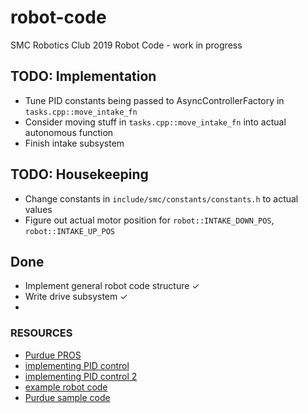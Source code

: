# robot-code
SMC Robotics Club 2019 Robot Code - work in progress

## TODO: Implementation
* Tune PID constants being passed to AsyncControllerFactory in `tasks.cpp::move_intake_fn`
* Consider moving stuff in `tasks.cpp::move_intake_fn` into actual autonomous function
* Finish intake subsystem

## TODO: Housekeeping
* Change constants in `include/smc/constants/constants.h` to actual values
* Figure out actual motor position for `robot::INTAKE_DOWN_POS`, `robot::INTAKE_UP_POS`

## Done
* Implement general robot code structure ✓
* Write drive subsystem ✓
* 

### RESOURCES
* [Purdue PROS](https://pros.cs.purdue.edu/v5/getting-started/index.html)
* [implementing PID control](https://www.youtube.com/watch?v=xckRiWAuo4E&list=PLCozfyh08FMgbZWeTbGOMw7o3biDlnvec)
* [implementing PID control 2](http://www.aura.org.nz/archives/1869)
* [example robot code](https://github.com/ThePinkAlliance/PizzaBot2019)
* [Purdue sample code](https://github.com/purduesigbots/forkner-public)

